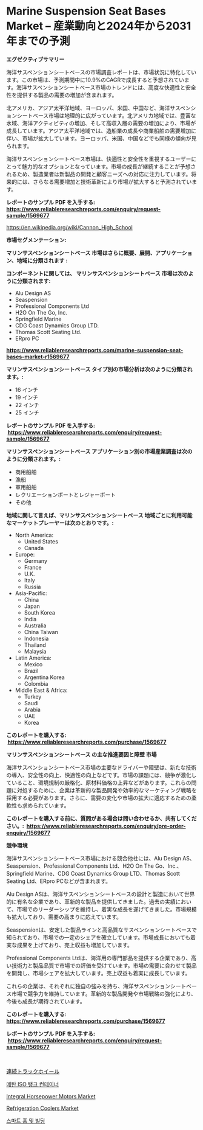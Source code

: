 <p><h1>Marine Suspension Seat Bases Market – 産業動向と2024年から2031年までの予測</h1></p><p><strong>エグゼクティブサマリー</strong></p>
<p><p>海洋サスペンションシートベースの市場調査レポートは、市場状況に特化しています。この市場は、予測期間中に10.9%のCAGRで成長すると予想されています。海洋サスペンションシートベース市場のトレンドには、高度な快適性と安全性を提供する製品の需要の増加が含まれます。 </p><p>北アメリカ、アジア太平洋地域、ヨーロッパ、米国、中国など、海洋サスペンションシートベース市場は地理的に広がっています。北アメリカ地域では、豊富な水域、海洋アクティビティの増加、そして高収入層の需要の増加により、市場が成長しています。アジア太平洋地域では、造船業の成長や商業船舶の需要増加に伴い、市場が拡大しています。ヨーロッパ、米国、中国などでも同様の傾向が見られます。</p><p>海洋サスペンションシートベース市場は、快適性と安全性を重視するユーザーにとって魅力的なオプションとなっています。市場の成長が継続することが予想されるため、製造業者は新製品の開発と顧客ニーズへの対応に注力しています。将来的には、さらなる需要増加と技術革新により市場が拡大すると予測されています。</p></p>
<p><strong>レポートのサンプル PDF を入手する: <a href="https://www.reliableresearchreports.com/enquiry/request-sample/1569677">https://www.reliableresearchreports.com/enquiry/request-sample/1569677</a></strong></p>
<p><a href="https://en.wikipedia.org/wiki/Cannon_High_School">https://en.wikipedia.org/wiki/Cannon_High_School</a></p>
<p><strong>市場セグメンテーション:</strong></p>
<p><strong> マリンサスペンションシートベース 市場はさらに概要、展開、アプリケーション、地域に分類されます :</strong></p>
<p><strong>コンポーネントに関しては、 マリンサスペンションシートベース 市場は次のように分類されます: &nbsp;</strong></p>
<p><ul><li>Alu Design AS</li><li>Seaspension</li><li>Professional Components Ltd</li><li>H2O On The Go, Inc.</li><li>Springfield Marine</li><li>CDG Coast Dynamics Group LTD.</li><li>Thomas Scott Seating Ltd.</li><li>ERpro PC</li></ul></p>
<p><strong><a href="https://www.reliableresearchreports.com/marine-suspension-seat-bases-market-r1569677">https://www.reliableresearchreports.com/marine-suspension-seat-bases-market-r1569677</a></strong></p>
<p><strong> マリンサスペンションシートベース タイプ別の市場分析は次のように分類されます。:</strong></p>
<p><ul><li>16 インチ</li><li>19 インチ</li><li>22 インチ</li><li>25 インチ</li></ul></p>
<p><strong>レポートのサンプル PDF を入手する: &nbsp;<a href="https://www.reliableresearchreports.com/enquiry/request-sample/1569677">https://www.reliableresearchreports.com/enquiry/request-sample/1569677</a></strong></p>
<p><strong> マリンサスペンションシートベース アプリケーション別の市場産業調査は次のように分類されます。:</strong></p>
<p><ul><li>商用船舶</li><li>漁船</li><li>軍用船舶</li><li>レクリエーションボートとレジャーボート</li><li>その他</li></ul></p>
<p><strong>地域に関して言えば、マリンサスペンションシートベース 地域ごとに利用可能なマーケットプレーヤーは次のとおりです。:</strong></p>
<p><ul>
    <li>
        North America:
        <ul>
            <li>United States</li>
            <li>Canada</li>
        </ul>
    </li>
    <li>
        Europe:
        <ul>
            <li>Germany</li>
            <li>France</li>
            <li>U.K.</li>
            <li>Italy</li>
            <li>Russia</li>
        </ul>
    </li>
    <li>
        Asia-Pacific:
        <ul>
            <li>China</li>
            <li>Japan</li>
            <li>South Korea</li>
            <li>India</li>
            <li>Australia</li>
            <li>China Taiwan</li>
            <li>Indonesia</li>
            <li>Thailand</li>
            <li>Malaysia</li>
        </ul>
    </li>
    <li>
        Latin America:
        <ul>
            <li>Mexico</li>
            <li>Brazil</li>
            <li>Argentina Korea</li>
            <li>Colombia</li>
        </ul>
    </li>
    <li>
        Middle East & Africa:
        <ul>
            <li>Turkey</li>
            <li>Saudi</li>
            <li>Arabia</li>
            <li>UAE</li>
            <li>Korea</li>
        </ul>
    </li>
    </ul></p>
<p><strong>このレポートを購入する: &nbsp;<a href="https://www.reliableresearchreports.com/purchase/1569677">https://www.reliableresearchreports.com/purchase/1569677</a></strong></p>
<p><strong>マリンサスペンションシートベース の主な推進要因と障壁 市場</strong></p>
<p><p>海洋サスペンションシートベース市場の主要なドライバーや障壁は、新たな技術の導入、安全性の向上、快適性の向上などです。市場の課題には、競争が激化していること、環境規制の厳格化、原材料価格の上昇などがあります。これらの問題に対処するために、企業は革新的な製品開発や効率的なマーケティング戦略を採用する必要があります。さらに、需要の変化や市場の拡大に適応するための柔軟性も求められています。</p></p>
<p><strong>このレポートを購入する前に、質問がある場合は問い合わせるか、共有してください。:&nbsp; <a href="https://www.reliableresearchreports.com/enquiry/pre-order-enquiry/1569677">https://www.reliableresearchreports.com/enquiry/pre-order-enquiry/1569677</a></strong></p>
<p><strong>競争環境</strong></p>
<p><p>海洋サスペンションシートベース市場における競合他社には、Alu Design AS、Seaspension、Professional Components Ltd、H2O On The Go、Inc.、Springfield Marine、CDG Coast Dynamics Group LTD、Thomas Scott Seating Ltd、ERpro PCなどが含まれます。</p><p>Alu Design ASは、海洋サスペンションシートベースの設計と製造において世界的に有名な企業であり、革新的な製品を提供してきました。過去の実績において、市場でのリーダーシップを維持し、着実な成長を遂げてきました。市場規模も拡大しており、需要の高まりに応えています。</p><p>Seaspensionは、安定した製品ラインと高品質なサスペンションシートベースで知られており、市場での一定のシェアを確立しています。市場成長においても着実な成果を上げており、売上収益も増加しています。</p><p>Professional Components Ltdは、海洋用の専門部品を提供する企業であり、高い技術力と製品品質で市場での評価を受けています。市場の需要に合わせて製品を開発し、市場シェアを拡大しています。売上収益も着実に成長しています。</p><p>これらの企業は、それぞれに独自の強みを持ち、海洋サスペンションシートベース市場で競争力を維持しています。革新的な製品開発や市場戦略の強化により、今後も成長が期待されています。</p></p>
<p><strong>このレポートを購入する: &nbsp; <a href="https://www.reliableresearchreports.com/purchase/1569677">https://www.reliableresearchreports.com/purchase/1569677</a></strong></p>
<p><strong>レポートのサンプル PDF を入手する: &nbsp;<a href="https://www.reliableresearchreports.com/enquiry/request-sample/1569677">https://www.reliableresearchreports.com/enquiry/request-sample/1569677</a></strong><strong></strong></p>
<p>&nbsp;</p>
<p><p><a href="https://github.com/mohamedbakry57/Market-Research-Report-List-4/blob/main/5871271156781.md">連続トラックホイール</a></p><p><a href="https://github.com/mdmazharulnwr786/Market-Research-Report-List-1/blob/main/7120276168030.md">메탄 ISO 탱크 컨테이너</a></p><p><a href="https://issuu.com/reportprime-2/docs/integral-horsepower-motors-market-size-2030.pptx">Integral Horsepower Motors Market</a></p><p><a href="https://github.com/redneck06/Market-Research-Report-List-4/blob/main/refrigeration-coolers-market.md">Refrigeration Coolers Market</a></p><p><a href="https://medium.com/@stanleylyittle554467/%EA%B8%80%EB%A1%9C%EB%B2%8C-%EC%8A%A4%EB%A7%88%ED%8A%B8-%ED%99%88-%EB%B0%8F-%EA%B1%B4%EB%AC%BC-%EC%8B%9C%EC%9E%A5-%EB%8F%99%ED%96%A5-%EC%84%B1%EC%9E%A5-%EA%B8%B0%ED%9A%8C%EC%99%80-%EB%8F%84%EC%A0%84%EC%97%90-%EB%8C%80%ED%95%9C-%EB%B6%84%EC%84%9D-2024%EB%85%84%EB%B6%80%ED%84%B0-2031%EB%85%84%EA%B9%8C%EC%A7%80-4fa7668c6660">스마트 홈 및 빌딩</a></p></p>